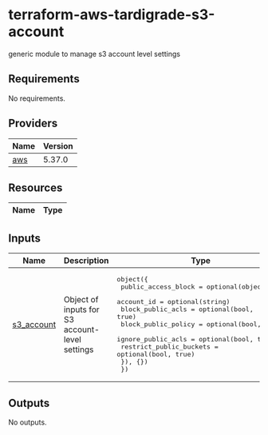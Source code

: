 # terraform-aws-tardigrade-s3-account
generic module to manage s3 account level settings



<!-- BEGIN TFDOCS -->
## Requirements

No requirements.

## Providers

| Name | Version |
|------|---------|
| <a name="provider_aws"></a> [aws](#provider\_aws) | 5.37.0 |

## Resources

| Name | Type |
|------|------|

## Inputs

| Name | Description | Type | Default | Required |
|------|-------------|------|---------|:--------:|
| <a name="input_s3_account"></a> [s3\_account](#input\_s3\_account) | Object of inputs for S3 account-level settings | <pre>object({<br>    public_access_block = optional(object({<br>      account_id              = optional(string)<br>      block_public_acls       = optional(bool, true)<br>      block_public_policy     = optional(bool, true)<br>      ignore_public_acls      = optional(bool, true)<br>      restrict_public_buckets = optional(bool, true)<br>    }), {})<br>  })</pre> | n/a | yes |

## Outputs

No outputs.

<!-- END TFDOCS -->
